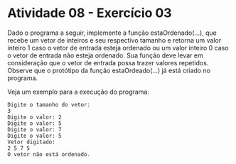 # Atividade 08 - Exercício 03

Dado o programa a seguir, implemente a função estaOrdenado(...), que recebe um vetor de inteiros e seu respectivo tamanho e retorna um valor inteiro 1 caso o vetor de entrada esteja ordenado ou um valor inteiro 0 caso o vetor de entrada não esteja ordenado. Sua função deve levar em consideração que o vetor de entrada possa trazer valores repetidos. Observe que o protótipo da função estaOrdeado(...) já está criado no programa.  

Veja um exemplo para a execução do programa:

```
Digite o tamanho do vetor: 
3
Digite o valor: 2
Digite o valor: 5
Digite o valor: 7
Digite o valor: 5
Vetor digitado: 
2 5 7 5
O vetor não está ordenado.  
```
